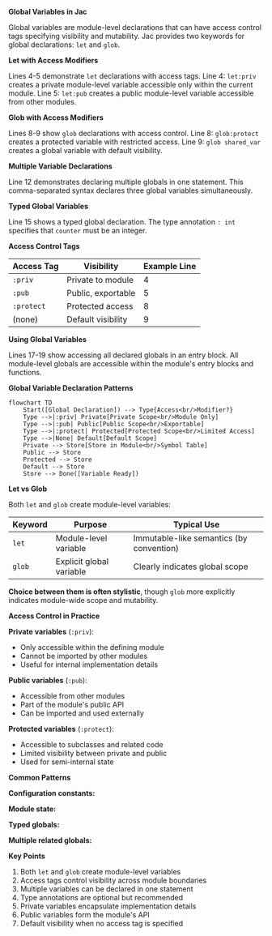 **Global Variables in Jac**

Global variables are module-level declarations that can have access control tags specifying visibility and mutability. Jac provides two keywords for global declarations: `let` and `glob`.

**Let with Access Modifiers**

Lines 4-5 demonstrate `let` declarations with access tags. Line 4: `let:priv` creates a private module-level variable accessible only within the current module.
Line 5: `let:pub` creates a public module-level variable accessible from other modules.

**Glob with Access Modifiers**

Lines 8-9 show `glob` declarations with access control. Line 8: `glob:protect` creates a protected variable with restricted access.
Line 9: `glob shared_var` creates a global variable with default visibility.

**Multiple Variable Declarations**

Line 12 demonstrates declaring multiple globals in one statement. This comma-separated syntax declares three global variables simultaneously.

**Typed Global Variables**

Line 15 shows a typed global declaration. The type annotation `: int` specifies that `counter` must be an integer.

**Access Control Tags**

| Access Tag | Visibility | Example Line |
|------------|------------|--------------|
| `:priv` | Private to module | 4 |
| `:pub` | Public, exportable | 5 |
| `:protect` | Protected access | 8 |
| (none) | Default visibility | 9 |

**Using Global Variables**

Lines 17-19 show accessing all declared globals in an entry block. All module-level globals are accessible within the module's entry blocks and functions.

**Global Variable Declaration Patterns**

```mermaid
flowchart TD
    Start([Global Declaration]) --> Type{Access<br/>Modifier?}
    Type -->|:priv| Private[Private Scope<br/>Module Only]
    Type -->|:pub| Public[Public Scope<br/>Exportable]
    Type -->|:protect| Protected[Protected Scope<br/>Limited Access]
    Type -->|None| Default[Default Scope]
    Private --> Store[Store in Module<br/>Symbol Table]
    Public --> Store
    Protected --> Store
    Default --> Store
    Store --> Done([Variable Ready])
```

**Let vs Glob**

Both `let` and `glob` create module-level variables:

| Keyword | Purpose | Typical Use |
|---------|---------|-------------|
| `let` | Module-level variable | Immutable-like semantics (by convention) |
| `glob` | Explicit global variable | Clearly indicates global scope |

**Choice between them is often stylistic**, though `glob` more explicitly indicates module-wide scope and mutability.

**Access Control in Practice**

**Private variables** (`:priv`):
- Only accessible within the defining module
- Cannot be imported by other modules
- Useful for internal implementation details

**Public variables** (`:pub`):
- Accessible from other modules
- Part of the module's public API
- Can be imported and used externally

**Protected variables** (`:protect`):
- Accessible to subclasses and related code
- Limited visibility between private and public
- Used for semi-internal state

**Common Patterns**

**Configuration constants:**

**Module state:**

**Typed globals:**

**Multiple related globals:**

**Key Points**

1. Both `let` and `glob` create module-level variables
2. Access tags control visibility across module boundaries
3. Multiple variables can be declared in one statement
4. Type annotations are optional but recommended
5. Private variables encapsulate implementation details
6. Public variables form the module's API
7. Default visibility when no access tag is specified
